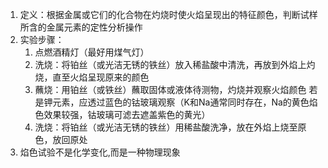 1. 定义：根据金属或它们的化合物在灼烧时使火焰呈现出的特征颜色，判断试样所含的金属元素的定性分析操作
2. 实验步骤：
	1. 点燃酒精灯（最好用煤气灯）
	 2. 洗烧：将铂丝（或光洁无锈的铁丝）放入稀盐酸中清洗，再放到外焰上灼烧，直至火焰呈现原来的颜色
	  3. 蘸烧：用铂丝（或铁丝）蘸取固体或液体待测物，灼烧并观察火焰颜色
		   若是钾元素，应透过蓝色的钴玻璃观察（K和Na通常同时存在，Na的黄色焰色效果较强，钴玻璃可滤去遮盖紫色的黄光）
	4. 洗烧：将铂丝（或光洁无锈的铁丝）用稀盐酸洗净，放在外焰上烧至原色，放回原处
 3. 焰色试验不是化学变化,而是一种物理现象
